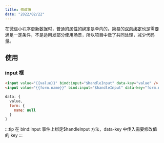 ```yaml
---
title: 修改值
date: "2022/02/22"
---
```


在微信小程序更新数据时，普通的属性的绑定是单向的，简易的[双向绑定](https://developers.weixin.qq.com/miniprogram/dev/framework/view/two-way-bindings.html)也是需要满足一定条件，不是适用发部分使用场景，所以项目中做了共同处理，减少代码量。

## 使用

### input 框

```html
<input value="{{value}}" bind:input="$handleInput" data-key="value" />
<input value="{{form.name}}" bind:input="$handleInput" data-key="form.name" />
```

```js
data: {
  value,
  form: {
    name: null
  }
}
```

:::tip
在 bind:input 事件上绑定$handleInput 方法，data-key 中传入需要修改值的 key
:::
